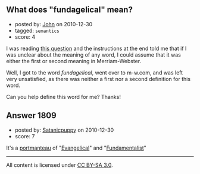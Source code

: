 ## What does "fundagelical" mean?

- posted by: [John](https://stackexchange.com/users/-1/627-john) on 2010-12-30
- tagged: `semantics`
- score: 4

I was reading [this question][1] and the instructions at the end told me that if I was unclear about the meaning of any word, I could assume that it was either the first or second meaning in Merriam-Webster.

Well, I got to the word *fundagelical*, went over to m-w.com, and was left very unsatisfied, as there was neither a first nor a second definition for this word.

Can you help define this word for me?  Thanks! 


  [1]: http://atheism.stackexchange.com/questions/1801/is-violence-ever-a-viable-option-for-an-atheist


## Answer 1809

- posted by: [Satanicpuppy](https://stackexchange.com/users/-1/169-satanicpuppy) on 2010-12-30
- score: 7

It's a <a href="http://en.wikipedia.org/wiki/Portmanteau">portmanteau</a> of "<a href="http://en.wikipedia.org/wiki/Evangelicalism">Evangelical</a>" and "<a href="http://en.wikipedia.org/wiki/Fundamentalism">Fundamentalist</a>"



---

All content is licensed under [CC BY-SA 3.0](https://creativecommons.org/licenses/by-sa/3.0/).
